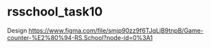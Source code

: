 # rsschool_task10

Design https://www.figma.com/file/smjp90zz9f6TJqLjB9tnpB/Game-counter-%E2%80%94-RS.School?node-id=0%3A1
